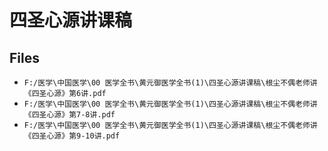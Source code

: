 # 四圣心源讲课稿

## Files

- `F:/医学\中国医学\00 医学全书\黄元御医学全书(1)\四圣心源讲课稿\根尘不偶老师讲《四圣心源》第6讲.pdf`
- `F:/医学\中国医学\00 医学全书\黄元御医学全书(1)\四圣心源讲课稿\根尘不偶老师讲《四圣心源》第7-8讲.pdf`
- `F:/医学\中国医学\00 医学全书\黄元御医学全书(1)\四圣心源讲课稿\根尘不偶老师讲《四圣心源》第9-10讲.pdf`
